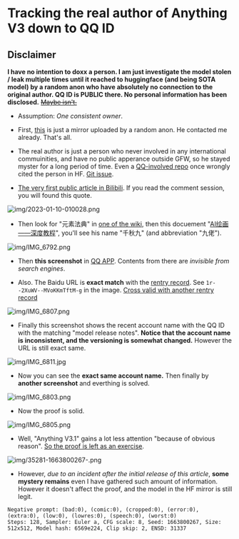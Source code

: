 # Tracking the real author of Anything V3 down to QQ ID #

## Disclaimer ##

**I have no intention to doxx a person. I am just investigate the model stolen / leak multiple times until it reached to huggingface (and being SOTA model) by a random anon who have absolutely no connection to the original author. QQ ID is PUBLIC there. No personal information has been disclosed.** ~~[Maybe isn't.](https://www.163.com/dy/article/F845NGFC0539B46R.html)~~

- Assumption: *One consistent owner*.

- First, [this](https://huggingface.co/Linaqruf/anything-v3.0) is just a mirror uploaded by a random anon. He contacted me already. That's all.

- The real author is just a person who never involved in any international commuinities, and have no public apperance outside GFW, so he stayed myster for a long period of time. Even a [QQ-involved repo](https://github.com/lllyasviel/style2paints) once wrongly cited the person in HF. [Git issue](https://github.com/lllyasviel/style2paints/issues/205).

- [The very first public article in Bilibili](https://www.bilibili.com/read/cv19603218). If you read the comment session, you will found this quote.

![img/2023-01-10-010028.png](img/2023-01-10-010028.png)

- Then look for "元素法典" in [one of the wiki](https://a2a.top/), then this docuement "[AI绘画——深度教程](https://docs.qq.com/doc/DQ3ZJSGFmeVpWc2ta)", you'll see his name "千秋九" (and abbreviation "九佬").

![img/IMG_6792.png](img/IMG_6792.png)

- Then **this screenshot** in [QQ APP](https://apps.apple.com/cn/app/qq/id444934666). Contents from there are *invisible from search engines*. 

- Also. The Baidu URL is **exact match** with the [rentry record](https://rentry.org/NAI-Anything_v3_0_n_v2_1). See `1r--2XuWV--MVoKKmTftM-g` in the image. [Cross valid with another rentry record](https://rentry.org/sdmodels#anything-v30-38c1ebe3-1a7df6b8-6569e224)

![img/IMG_6807.png](img/IMG_6807.jpg)

- Finally this screenshot shows the recent account name with the QQ ID with the matching "model release notes". **Notice that the account name is inconsistent, and the versioning is somewhat changed.** However the URL is still exact same.

![img/IMG_6811.jpg](img/IMG_6811.jpg)

- Now you can see the **exact same account name.** Then finally by **another screenshot** and everthing is solved.

![img/IMG_6803.png](img/IMG_6803.jpg)

- Now the proof is solid.

![img/IMG_6805.png](img/IMG_6805.jpg)

- Well, "Anything V3.1" gains a lot less attention "because of obvious reason". [So the proof is left as an exercise](https://matheducators.stackexchange.com/questions/1896/are-the-words-easy-basic-clearly-obviously-etc-ever-helpful).

![img/35281-1663800267-.png](img/35281-1663800267-.png)

- However, *due to an incident after the initial release of this article*, **some mystery remains** even I have gathered such amount of information. However it doesn't affect the proof, and the model in the HF mirror is still legit.

```
Negative prompt: (bad:0), (comic:0), (cropped:0), (error:0), (extra:0), (low:0), (lowres:0), (speech:0), (worst:0)
Steps: 128, Sampler: Euler a, CFG scale: 8, Seed: 1663800267, Size: 512x512, Model hash: 6569e224, Clip skip: 2, ENSD: 31337
```
